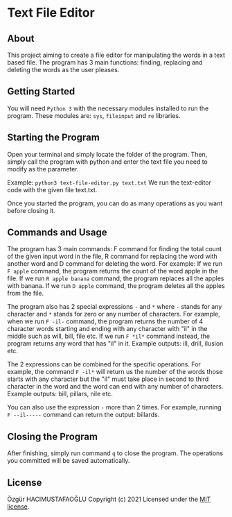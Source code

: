 
# Text File Editor

## About

This project aiming to create a file editor for manipulating the words in a text based file. The program has 3 main functions: finding, replacing and deleting the words as the user pleases.

## Getting Started

You will need `Python 3` with the necessary modules installed to run the program. These modules are: `sys`, `fileinput` and `re` libraries.

## Starting the Program

Open your terminal and simply locate the folder of the program. Then, simply call the program with python and enter the text file you need to modify as the parameter. 

Example: `python3 text-file-editor.py text.txt` We run the text-editor code with the given file text.txt.

Once you started the program, you can do as many operations as you want before closing it.

## Commands and Usage  

The program has 3 main commands: F command for finding the total count of the given input word in the file, R command for replacing the word with another word and D command for deleting the word. For example: If we run `F apple` command, the program returns the count of the word apple in the file. If we run `R apple banana` command, the program replaces all the apples with banana. If we run `D apple` command, the program deletes all the apples from the file. 

The program also has 2 special expressions `-` and `*` where `-` stands for any character and `*` stands for zero or any number of characters. For example, when we run `F -il-` command, the program returns the number of 4 character words starting and ending with any character with "il" in the middle such as will, bill, file etc. If we run `F *il*` command instead, the program returns any word that has "il" in it. Example outputs: ill, drill, ilusion etc. 

The 2 expressions can be combined for the specific operations. For example, the command `F -il*` will return us the number of the words those starts with any character but the "il" must take place in second to third character in the word and the word can end with any number of characters. Example outputs: bill, pillars, nile etc.

You can also use the expression `-` more than 2 times. For example, running `F --il-----` command can return the output: billards.

## Closing the Program

After finishing, simply run command `q` to close the program. The operations you committed will be saved automatically.


## License

Özgür HACIMUSTAFAOĞLU
Copyright (c) 2021
Licensed under the [MIT license](LICENSE).
